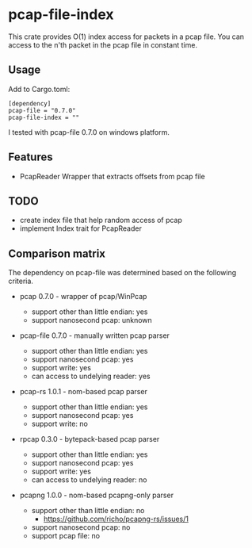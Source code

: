 # pcap-file-index

This crate provides O(1) index access for packets in a pcap file.
You can access to the n'th packet in the pcap file in constant time.

## Usage

Add to Cargo.toml:
```
[dependency]
pcap-file = "0.7.0"
pcap-file-index = "" 
```
I tested with pcap-file 0.7.0 on windows platform.

## Features
- PcapReader Wrapper that extracts offsets from pcap file

## TODO
- create index file that help random access of pcap
- implement Index trait for PcapReader

## Comparison matrix 
The dependency on pcap-file was determined based on the following criteria.

- pcap 0.7.0 - wrapper of pcap/WinPcap
  - support other than little endian: yes
  - support nanosecond pcap: unknown

- pcap-file 0.7.0 - manually written pcap parser
  - support other than little endian: yes
  - support nanosecond pcap: yes
  - support write: yes
  - can access to undelying reader: yes

- pcap-rs 1.0.1 - nom-based pcap parser
  - support other than little endian: yes
  - support nanosecond pcap: yes
  - support write: no

- rpcap 0.3.0 - bytepack-based pcap parser
  - support other than little endian: yes
  - support nanosecond pcap: yes
  - support write: yes
  - can access to undelying reader: no

- pcapng 1.0.0 - nom-based pcapng-only parser
  - support other than little endian: no
    - https://github.com/richo/pcapng-rs/issues/1
  - support nanosecond pcap: no
  - support pcap file: no
